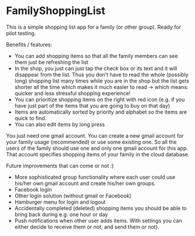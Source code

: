 # FamilyShoppingList
This is a simple shopping list app for a family (or other group). Ready for pilot testing. 

Benefits / features:
- You can add shopping items so that all the family members can see them just be refreshing the list
- In the shop, you just can just tap the check box or its text and it will disappear from the list. Thus you don't have to read the whole (possibly long) shopping list many times while you are in the shop but the list gets shorter all the time which makes it much easier to read -> which means: quicker and less stressful shopping experience!
- You can prioritize shopping items on the right with red icon (e.g. if you have just part of the items that you are going to buy on that day)
- Items are automatically sorted by priority and alphabet so the items are quick to find.
- You can also edit items by long press

You just need one gmail account. You can create a new gmail account for your family usage (recommended) or use some 
existing one. So all the users of the family should use one and only one gmail account for this app. That account 
specifies shopping items of your family in the cloud database.

Future improvements that can come or not :)
- More sophisticated group functionality where each user could use his/her own gmail account and create his/her own groups. 
- Facebook login
- Other login solution (without gmail or Facebook)
- Hamburger menu for login and logout 
- Accidentally completed (deleted) shopping items you should be able to bring back during e.g. one hour or day
- Push notifications when other user adds items. With settings you can either decide to receive them or not, and send them or not).
